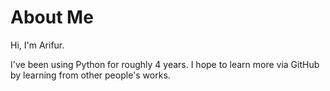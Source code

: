 # About Me

Hi, I'm Arifur. 

I've been using Python for roughly 4 years. 
I hope to learn more via GitHub by learning from other people's works.
